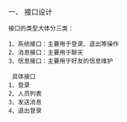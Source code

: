 一、 接口设计

    接口的类型大体分三类：

    1、系统接口：主要用于登录、退出等操作
    2、消息接口：主要用于聊天
    3、信息接口：主要用于好友的信息维护
    
     具体接口
    1、登录
    2、人员列表
    3、发送消息
    4、退出登录
